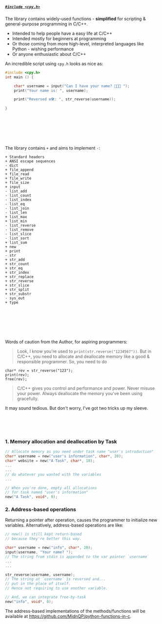 ##### [`#include <cpy.h>`]()
The library contains widely-used functions - **simplified** for scripting & general-purpose programming in C/C++.

- Intended to help people have a easy life at C/C++
- Intended mostly for beginners at programming
- Or those coming from more high-level, interpreted languages like Python - wishing performance
- Or anyone enthusiastic about C/C++

An incredible script using `cpy.h` looks as nice as:
```C
#include <cpy.h>
int main () {

    char* username = input("Can I have your name? 👨🏻‍💻 ");
    print("Your name is: ", username);

    print("Reversed ⚙️🛠️: ", str_reverse(username));
    
}
```
<br><br><br><br><br>




The library contains `+` and aims to implement `-`:
```
+ Standard headers
+ ANSI escape sequences
- dict
+ file_append  
+ file_read    
+ file_write   
+ file_size    
+ input        
- list_add     
- list_count   
- list_index   
- list_eq
- list_join    
- list_len     
+ list_max     
+ list_min     
- list_reverse 
- list_remove  
- list_slice   
- list_sort    
+ list_sum     
+ new
+ print
- str          
+ str_add      
+ str_count    
+ str_eq       
+ str_index    
+ str_replace  
+ str_reverse  
+ str_slice    
+ str_split    
+ str_substr   
- sys_out      
+ type         
```
<br><br><br><br><br>



Words of caution from the Author, for aspiring programmers:
>Look, I know you're used to `print(str.reverse("1234567"))`. But in C/C++, you need to allocate and deallocate memory like a good & responsible programmer. So, you need to do
```
char* rev = str_reverse("123"); 
print(rev); 
free(rev);
```

>C/C++ gives you control and performance and power. Never misuse your power. Always deallocate the memory you've been using gracefully.

It may sound tedious. But don't worry, I've got two tricks up my sleeve.
<br><br><br><br><br>




### 1. Memory allocation and deallocation by Task
```c
// Allocate memory as you need under task name "user's introduction"
char* username = new("user's information", char*, 20);
char* website = new("A Task", char*, 10);
...
...
// do whatever you wanted with the variables
...

// When you're done, empty all allocations 
// for task named "user's information"
new("A Task", void*, 0);
```

### 2. Address-based operations
Returning a pointer after operation, causes the programmer to initialize new variables. Alternatively, address-based operations are like:
```c
// new() is still kept return-based 
// because they're better this way.

char* username = new("info", char*, 20);     
input(username, "Your name? ");
// The string from stdin is appended to the var pointer `username`
...
...

str_reverse(username, username);
// The string at `username` is reversed and...
// put in the place of itself.
// Hence not requiring to use another variable.

// And, we can integrate free-by-task
new("info", void*, 0);
```

The address-based implementations of the methods/functions will be available at https://github.com/MidnQP/python-functions-in-c.
